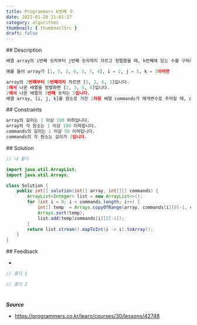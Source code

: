 ```yaml
---
title: Programmers K번째 수
date: 2021-01-20 21:01:27
category: algorithms
thumbnail: { thumbnailSrc }
draft: false
---
```


## Description

```py
배열 array의 i번째 숫자부터 j번째 숫자까지 자르고 정렬했을 때, k번째에 있는 수를 구하려 합니다.

예를 들어 array가 [1, 5, 2, 6, 3, 7, 4], i = 2, j = 5, k = 3이라면

array의 2번째부터 5번째까지 자르면 [5, 2, 6, 3]입니다.
1에서 나온 배열을 정렬하면 [2, 3, 5, 6]입니다.
2에서 나온 배열의 3번째 숫자는 5입니다.
배열 array, [i, j, k]를 원소로 가진 2차원 배열 commands가 매개변수로 주어질 때, commands의 모든 원소에 대해 앞서 설명한 연산을 적용했을 때 나온 결과를 배열에 담아 return 하도록 solution 함수를 작성해주세요.
```

## Constraints

```py
array의 길이는 1 이상 100 이하입니다.
array의 각 원소는 1 이상 100 이하입니다.
commands의 길이는 1 이상 50 이하입니다.
commands의 각 원소는 길이가 3입니다.
```

## Solution

```java
// 내 풀이

import java.util.ArrayList;
import java.util.Arrays;

class Solution {
    public int[] solution(int[] array, int[][] commands) {
        ArrayList<Integer> list = new ArrayList<>();
        for (int i = 0; i < commands.length; i++) {
            int[] temp  = Arrays.copyOfRange(array, commands[i][0]-1, commands[i][1]);
            Arrays.sort(temp);
            list.add(temp[commands[i][2]-1]);
        }
        return list.stream().mapToInt(i -> i).toArray();
    }
}
```

## Feedback

-

```java
// 풀이 1


```

```java
// 풀이 2


```

#

**_Source_**

- https://programmers.co.kr/learn/courses/30/lessons/42748
